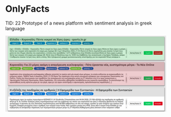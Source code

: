 # OnlyFacts
TID: 22
Prototype of a news platform with sentiment analysis in greek language 

![Coronavirus Map for 11 March 2020 (US part not shown here)](dashboard.PNG)
